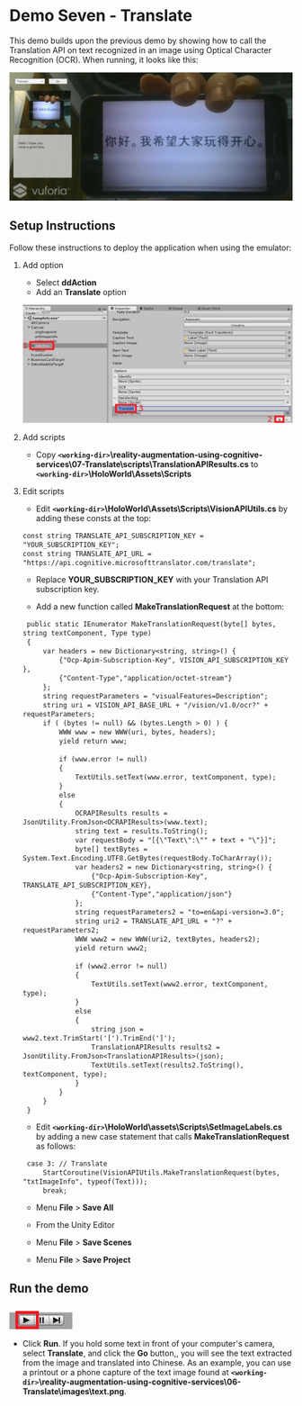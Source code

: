 # Demo Seven - Translate

This demo builds upon the previous demo by showing how to call the Translation API on text recognized in an image using Optical Character Recognition (OCR). When running, it looks like this:

![demo-seven](setup/demo7-running-resized-66.png)

## Setup Instructions

Follow these instructions to deploy the application when using the emulator:

1. Add option

   - Select **ddAction**
   - Add an **Translate** option

   ![add option](setup/add-option-translate-labelled.png)

1. Add scripts

   - Copy **`<working-dir>`\reality-augmentation-using-cognitive-services\07-Translate\scripts\TranslationAPIResults.cs** to **`<working-dir>`\HoloWorld\Assets\Scripts**

1. Edit scripts

   - Edit **`<working-dir>`\HoloWorld\Assets\Scripts\VisionAPIUtils.cs** by adding these consts at the top:
   ```
   const string TRANSLATE_API_SUBSCRIPTION_KEY = "YOUR_SUBSCRIPTION_KEY";
   const string TRANSLATE_API_URL = "https://api.cognitive.microsofttranslator.com/translate";
   ```
   - Replace **YOUR_SUBSCRIPTION_KEY** with your Translation API subscription key.

   - Add a new function called **MakeTranslationRequest** at the bottom:
   ```
    public static IEnumerator MakeTranslationRequest(byte[] bytes, string textComponent, Type type)
    {
        var headers = new Dictionary<string, string>() {
            {"Ocp-Apim-Subscription-Key", VISION_API_SUBSCRIPTION_KEY },
            {"Content-Type","application/octet-stream"}
        };
        string requestParameters = "visualFeatures=Description";
		string uri = VISION_API_BASE_URL + "/vision/v1.0/ocr?" + requestParameters;
		if ( (bytes != null) && (bytes.Length > 0) ) {
			WWW www = new WWW(uri, bytes, headers);
			yield return www;

			if (www.error != null)
			{
				TextUtils.setText(www.error, textComponent, type);
			}
			else
			{
				OCRAPIResults results = JsonUtility.FromJson<OCRAPIResults>(www.text);
				string text = results.ToString();
				var requestBody = "[{\"Text\":\"" + text + "\"}]";
				byte[] textBytes = System.Text.Encoding.UTF8.GetBytes(requestBody.ToCharArray());
				var headers2 = new Dictionary<string, string>() {
					{"Ocp-Apim-Subscription-Key", TRANSLATE_API_SUBSCRIPTION_KEY},
					{"Content-Type","application/json"}
				};
				string requestParameters2 = "to=en&api-version=3.0";
				string uri2 = TRANSLATE_API_URL + "?" + requestParameters2;
				WWW www2 = new WWW(uri2, textBytes, headers2);
				yield return www2;

				if (www2.error != null)
				{
					TextUtils.setText(www2.error, textComponent, type);
				}
				else
				{
					string json = www2.text.TrimStart('[').TrimEnd(']');
					TranslationAPIResults results2 = JsonUtility.FromJson<TranslationAPIResults>(json);
					TextUtils.setText(results2.ToString(), textComponent, type);
				}
			}
		}
    }
   ```
   - Edit **`<working-dir>`\HoloWorld\assets\Scripts\SetImageLabels.cs** by adding a new case statement that calls **MakeTranslationRequest** as follows:
   ```
	case 3: // Translate
		StartCoroutine(VisionAPIUtils.MakeTranslationRequest(bytes, "txtImageInfo", typeof(Text)));
		break;
   ```
   - Menu **File** > **Save All**

   - From the Unity Editor
   - Menu **File** > **Save Scenes**
   - Menu **File** > **Save Project**   

## Run the demo

  ![play](setup/play-labelled-resized-66.png)

  - Click **Run**. If you hold some text in front of your computer's camera, select **Translate**, and click the **Go** button,, you will see the text extracted from the image and translated into Chinese. As an example, you can use a printout or a phone capture of the text image found at **`<working-dir>`\reality-augmentation-using-cognitive-services\06-Translate\images\text.png**.

